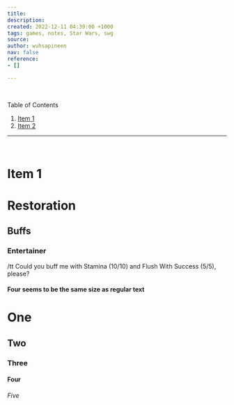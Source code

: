 ```yaml
---
title: 
description: 
created: 2022-12-11 04:39:00 +1000
tags: games, notes, Star Wars, swg
source: 
author: wuhsapineen
nav: false
reference:
- []

---
```

<br />

Table of Contents

1.  [Item 1][1]
1.  [Item 2][2]

---

<br />
<span id="item1" hidden="true">1</span>

# Item 1

<!-- reference-links -->
[1]: item1.md "title"
[2]: item2.md "title"
<!-- endreference-links -->


# Restoration

 ## Buffs
    
  ### Entertainer
/tt Could you buff me with Stamina (10/10) and Flush With Success (5/5), please?
#### Four seems to be the same size as regular text

   
   
   # One
   ## Two
   ### Three
   #### Four
   ###### Five